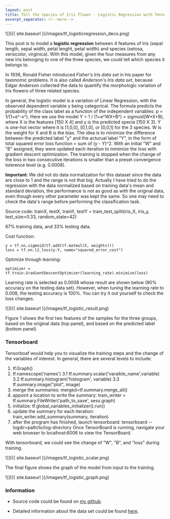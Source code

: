 ```yaml
---
layout: post
title: Tell the species of Iris flower - Logistic Regression with Tensorflow 
excerpt_separator: <!--more-->
---
```

![]({{ site.baseurl }}/images/tf_logisticregression_deco.png)
<!--more-->

This post is to model a **logistic regression** between 4 features of Iris (sepal length, sepal width, petal lenght, petal width) and species (setosa, versicolor, virginica). With this model, given the four measures from any new Iris belonging to one of the three species, we could tell which species it belongs to.

In 1936, Ronald Fisher introduced *Fisher's Iris data set* in his paper for taxonomic problems. It is also called *Anderson's Iris data set*, because Edgar Anderson collected the data to quantify the morphologic variation of Iris flowers of three related species.

In general, the logistic model is a variation of Linear Regression, with the observed dependent variable y being categorical. The formula predicts the probability of the class label as a function of the independent variables: p = 1/(1+e^-x^). Here we use the model Y = 1 / (1+e^WX+B^) = sigmoid(W*X+B), where X is the features [150 X 4] and y is the predicted specie [150 X 3]. Y is one-hot vector where it is [1,0,0], [0,1,0], or [0,0,1] for the 3 species. W is the weight for X and B is the bias. The idea is to minimize the difference between the predicted label "y" and the acturual label "Y", in the form of total squared error loss function = sum of (y - Y)^2. With an initial "W" and "B" assigned, they were updated each iteration to minimize the loss with gradient descent optimization. The training is stopped when the change of the loss in two consecutive iterations is smaller than a preset convergence tolerence level (e.g. 0.0008).

**Important**: We did not do data normalization for this dataset since the data are close to 1 and the range is not that big. Actually I have tried to do the regression with the data normalized based on training data's mean and standard deviation, the performance is not as good as with the original data, even though every other parameter was kept the same. So one may need to check the data's range before performing the classification task.


Source code:
    trainX, testX, trainY, testY = train_test_split(iris_X, iris_y, test_size=0.33, random_state=42) </div>


67% training data, and 33% testing data.

Cost function:

```{r eval=FALSE}
y = tf.nn.sigmoid(tf.add(tf.matmul(X, weights)))
loss = tf.nn.l2_loss(y-Y, name="squared_error_cost")
```
Optimize through learning:
```{r eval=FALSE}
optimizer = tf.train.GradientDescentOptimizer(learning_rate).minimize(loss)
```
Learning rate is selected as 0.0008 whose result are shown below (90% accuracy on the testing data set). However, when tuning the learning rate to 0.008, the testing accuracy is 100%. You can try it out yourself to check the loss changes.


![]({{ site.baseurl }}/images/tf_logistic_result.png)

Figure 1 shows the first two features of the samples for the three groups, based on the original data (top panel), and based on the predicted label (bottom panel). 

### Tensorboard

Tensorboaf would help you to visualize the training steps and the change of the variables of interest. 
In general, there are several levels to include:
1. tf.Graph()
2. tf.namescope('names')
3.1 tf.summary.scalar('varaible_name',variable)
3.2 tf.summary.histogram('histogram', variable)
3.3 tf.summary.image("plot", image)
4. merge the summaries: merged=tf.summary.merge_all()    
5. appoint a location to write the summary: train_writer = tf.summary.FileWriter('path_to_save', sess.graph)
6. initialize: tf.global_variables_initializer().run()
7. update the summary for each iteration: train_writer.add_summary(summary, iteration)
8. after the program has finished, launch tensorboard:
tensorboard --logdir=path/to/log-directory
Once TensorBoard is running, navigate your web browser to localhost:6006 to view the TensorBoard.

With tensorboard, we could see the change of "W", "B", and "loss" during training.

![]({{ site.baseurl }}/images/tf_logistic_scalar.png)

The final figure shows the graph of the model from input to the training. 

![]({{ site.baseurl }}/images/tf_logistic_graph.png)


### Information
* Source code could be found on [my github](https://github.com/pestoo0221/tensorflow_logisticregressio).

* Detailed information about the data set could be found [here](https://en.wikipedia.org/wiki/Iris_flower_data_set).